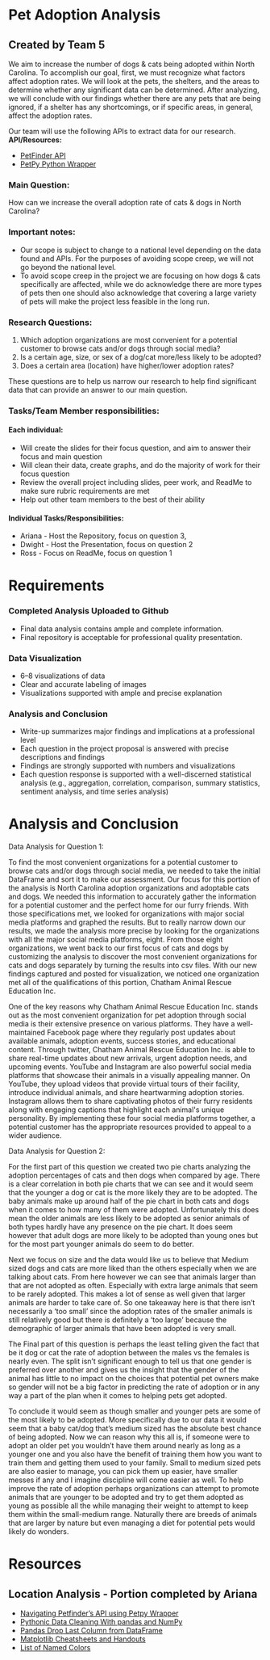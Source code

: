 #  Pet Adoption Analysis
## Created by Team 5
We aim to increase the number of dogs & cats being adopted within North Carolina. To accomplish our goal, first, we must recognize what factors affect adoption rates. We will look at the pets, the shelters, and the areas to determine whether any significant data can be determined. After analyzing, we will conclude with our findings whether there are any pets that are being ignored, if a shelter has any shortcomings, or if specific areas, in general, affect the adoption rates. 

Our team will use the following APIs to extract data for our research.
  **API/Resources:**
  - [PetFinder API](https://www.petfinder.com/developers/)
  - [PetPy Python Wrapper](https://petpy.readthedocs.io/en/latest/api.html)

### Main Question:
How can we increase the overall adoption rate of cats & dogs in North Carolina?

### Important notes: 
- Our scope is subject to change to a national level depending on the data found and APIs. For the purposes of avoiding scope creep, we will not go beyond the national level.
- To avoid scope creep in the project we are focusing on how dogs & cats specifically are affected, while we do acknowledge there are more types of pets then one should also acknowledge that covering a large variety of pets will make the project less feasible in the long run. 

### Research Questions:
1. Which adoption organizations are most convenient for a potential customer to browse cats and/or dogs through social media?
2. Is a certain age, size, or sex of a dog/cat more/less likely to be adopted?
3. Does a certain area (location) have higher/lower adoption rates? 

These questions are to help us narrow our research to help find significant data that can provide an answer to our main question.

### Tasks/Team Member responsibilities:
#### Each individual: 
- Will create the slides for their focus question, and aim to answer their focus and main question
- Will clean their data, create graphs, and do the majority of work for their focus question
- Review the overall project including slides, peer work, and ReadMe to make sure rubric requirements are met
- Help out other team members to the best of their ability

#### Individual Tasks/Responsibilities:
- Ariana - Host the Repository, focus on question 3, 
- Dwight - Host the Presentation, focus on question 2
- Ross - Focus on ReadMe, focus on question 1


# Requirements
### Completed Analysis Uploaded to Github
- Final data analysis contains ample and complete information.
- Final repository is acceptable for professional quality presentation.

### Data Visualization
- 6–8 visualizations of data
- Clear and accurate labeling of images
- Visualizations supported with ample and precise explanation

### Analysis and Conclusion
- Write-up summarizes major findings and implications at a professional level
- Each question in the project proposal is answered with precise descriptions and findings
- Findings are strongly supported with numbers and visualizations
- Each question response is supported with a well-discerned statistical analysis (e.g., aggregation, correlation, comparison, summary statistics, sentiment analysis, and time series analysis)

# Analysis and Conclusion

Data Analysis for Question 1:

To find the most convenient organizations for a potential customer to browse cats and/or dogs through social media, we needed to take the initial DataFrame and sort it to make our assessment. Our focus for this portion of the analysis is North Carolina adoption organizations and adoptable cats and dogs. We needed this information to accurately gather the information for a potential customer and the perfect home for our furry friends. With those specifications met, we looked for organizations with major social media platforms and graphed the results. But to really narrow down our results, we made the analysis more precise by looking for the organizations with all the major social media platforms, eight. From those eight organizations, we went back to our first focus of cats and dogs by customizing the analysis to discover the most convenient organizations for cats and dogs separately by turning the results into csv files. With our new findings captured and posted for visualization, we noticed one organization met all of the qualifications of this portion, Chatham Animal Rescue Education Inc.

One of the key reasons why Chatham Animal Rescue Education Inc. stands out as the most convenient organization for pet adoption through social media is their extensive presence on various platforms. They have a well-maintained Facebook page where they regularly post updates about available animals, adoption events, success stories, and educational content. Through twitter, Chatham Animal Rescue Education Inc. is able to share real-time updates about new arrivals, urgent adoption needs, and upcoming events. YouTube and Instagram are also powerful social media platforms that showcase their animals in a visually appealing manner. On YouTube, they upload videos that provide virtual tours of their facility, introduce individual animals, and share heartwarming adoption stories. Instagram allows them to share captivating photos of their furry residents along with engaging captions that highlight each animal's unique personality. By implementing these four social media platforms together, a potential customer has the appropriate resources provided to appeal to a wider audience.

Data Analysis for Question 2:

For the first part of this question we created two pie charts analyzing the adoption percentages of cats and then dogs when compared by age. There is a clear correlation in both pie charts that we can see and it would seem that the younger a dog or cat is the more likely they are to be adopted. The baby animals make up around half of the pie chart in both cats and dogs when it comes to how many of them were adopted. Unfortunately this does mean the older animals are less likely to be adopted as senior animals of both types hardly have any presence on the pie chart. It does seem however that adult dogs are more likely to be adopted than young ones but for the most part younger animals do seem to do better. 

Next we focus on size and the data would like us to believe that Medium sized dogs and cats are more liked than the others especially when we are talking about cats. From here however we can see that animals larger than that are not adopted as often. Especially with extra large animals that seem to be rarely adopted. This makes a lot of sense as well given that larger animals are harder to take care of. So one takeaway here is that there isn’t necessarily a ‘too small’ since the adoption rates of the smaller animals is still relatively good but there is definitely a ‘too large’ because the demographic of larger animals that have been adopted is very small.

The Final part of this question is perhaps the least telling given the fact that be it dog or cat the rate of adoption between the males vs the females is nearly even. The split isn’t significant enough to tell us that one gender is preferred over another and gives us the insight that the gender of the animal has little to no impact on the choices that potential pet owners make so gender will not be a big factor in predicting the rate of adoption or in any way a part of the plan when it comes to helping pets get adopted. 

To conclude it would seem as though smaller and younger pets are some of the most likely to be adopted. More specifically due to our data it would seem that a baby cat/dog that’s medium sized has the absolute best chance of being adopted. Now we can reason why this all is, if someone were to adopt an older pet you wouldn’t have them around nearly as long as a younger one and you also have the benefit of training them how you want to train them and getting them used to your family. Small to medium sized pets are also easier to manage, you can pick them up easier,  have smaller messes if any and I imagine discipline will come easier as well. To help improve the rate of adoption perhaps organizations can attempt to promote animals that are younger to be adopted and try to get them adopted as young as possible all the while managing their weight to attempt to keep them within the small-medium range. Naturally there are breeds of animals that are larger by nature but even managing a diet for potential pets would likely do wonders.


# Resources
## Location Analysis - Portion completed by Ariana
- [Navigating Petfinder’s API using Petpy Wrapper](https://medium.com/analytics-vidhya/navigating-petfinders-api-using-petpy-wrapper-2cf085c33d75)
- [Pythonic Data Cleaning With pandas and NumPy](https://realpython.com/python-data-cleaning-numpy-pandas/)
- [Pandas Drop Last Column from DataFrame](https://sparkbyexamples.com/pandas/pandas-drop-last-column-from-dataframe-2/#:~:text=using%20iloc%5B%5D-,Using%20DataFrame.,the%20last%20column%20from%20DataFrame.)
- [Matplotlib Cheatsheets and Handouts](https://matplotlib.org/cheatsheets/)
- [List of Named Colors](https://matplotlib.org/stable/gallery/color/named_colors.html)
